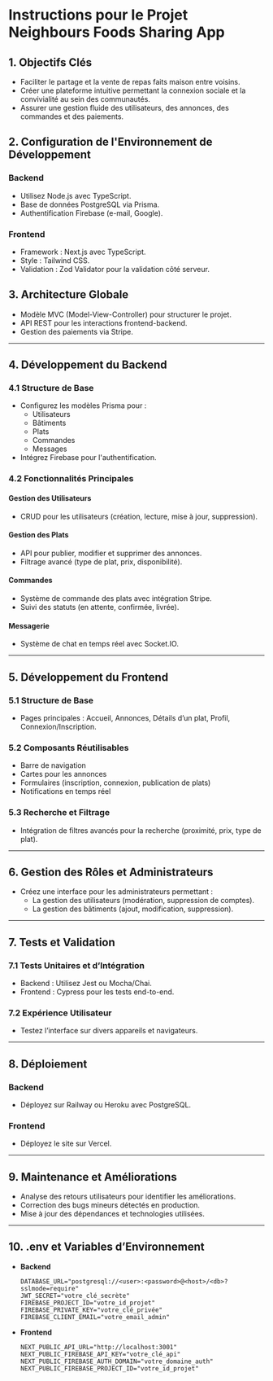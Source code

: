 # Instructions pour le Projet Neighbours Foods Sharing App

## 1. **Objectifs Clés**

- Faciliter le partage et la vente de repas faits maison entre voisins.
- Créer une plateforme intuitive permettant la connexion sociale et la convivialité au sein des communautés.
- Assurer une gestion fluide des utilisateurs, des annonces, des commandes et des paiements.

## 2. **Configuration de l'Environnement de Développement**

### Backend
- Utilisez Node.js avec TypeScript.
- Base de données PostgreSQL via Prisma.
- Authentification Firebase (e-mail, Google).

### Frontend
- Framework : Next.js avec TypeScript.
- Style : Tailwind CSS.
- Validation : Zod Validator pour la validation côté serveur.

## 3. **Architecture Globale**

- Modèle MVC (Model-View-Controller) pour structurer le projet.
- API REST pour les interactions frontend-backend.
- Gestion des paiements via Stripe.

---

## 4. **Développement du Backend**

### 4.1 Structure de Base
- Configurez les modèles Prisma pour :
  - Utilisateurs
  - Bâtiments
  - Plats
  - Commandes
  - Messages
- Intégrez Firebase pour l'authentification.

### 4.2 Fonctionnalités Principales

#### Gestion des Utilisateurs
- CRUD pour les utilisateurs (création, lecture, mise à jour, suppression).

#### Gestion des Plats
- API pour publier, modifier et supprimer des annonces.
- Filtrage avancé (type de plat, prix, disponibilité).

#### Commandes
- Système de commande des plats avec intégration Stripe.
- Suivi des statuts (en attente, confirmée, livrée).

#### Messagerie
- Système de chat en temps réel avec Socket.IO.

---

## 5. **Développement du Frontend**

### 5.1 Structure de Base
- Pages principales : Accueil, Annonces, Détails d’un plat, Profil, Connexion/Inscription.

### 5.2 Composants Réutilisables
- Barre de navigation
- Cartes pour les annonces
- Formulaires (inscription, connexion, publication de plats)
- Notifications en temps réel

### 5.3 Recherche et Filtrage
- Intégration de filtres avancés pour la recherche (proximité, prix, type de plat).

---

## 6. **Gestion des Rôles et Administrateurs**

- Créez une interface pour les administrateurs permettant :
  - La gestion des utilisateurs (modération, suppression de comptes).
  - La gestion des bâtiments (ajout, modification, suppression).

---

## 7. **Tests et Validation**

### 7.1 Tests Unitaires et d’Intégration
- Backend : Utilisez Jest ou Mocha/Chai.
- Frontend : Cypress pour les tests end-to-end.

### 7.2 Expérience Utilisateur
- Testez l’interface sur divers appareils et navigateurs.

---

## 8. **Déploiement**

### Backend
- Déployez sur Railway ou Heroku avec PostgreSQL.

### Frontend
- Déployez le site sur Vercel.

---

## 9. **Maintenance et Améliorations**

- Analyse des retours utilisateurs pour identifier les améliorations.
- Correction des bugs mineurs détectés en production.
- Mise à jour des dépendances et technologies utilisées.

---

## 10. **.env et Variables d’Environnement**

- **Backend**
  ```env
  DATABASE_URL="postgresql://<user>:<password>@<host>/<db>?sslmode=require"
  JWT_SECRET="votre_clé_secrète"
  FIREBASE_PROJECT_ID="votre_id_projet"
  FIREBASE_PRIVATE_KEY="votre_clé_privée"
  FIREBASE_CLIENT_EMAIL="votre_email_admin"
  ```

- **Frontend**
  ```env
  NEXT_PUBLIC_API_URL="http://localhost:3001"
  NEXT_PUBLIC_FIREBASE_API_KEY="votre_clé_api"
  NEXT_PUBLIC_FIREBASE_AUTH_DOMAIN="votre_domaine_auth"
  NEXT_PUBLIC_FIREBASE_PROJECT_ID="votre_id_projet"
  ```


